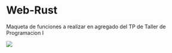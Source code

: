 # Web-Rust
Maqueta de funciones a realizar en agregado del TP de Taller de Programacion I

<p>
  <img src="https://c.tenor.com/8zpeQ--21LYAAAAC/kenny-omega-wrestling.gif" />
 </p>
